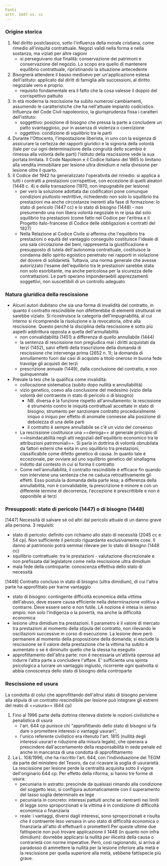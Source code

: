 ```yaml
---
Fonti
artt. 1447 ss. cc
---
```

### Origine storica
1. Nel diritto postclassico, sotto l'influenza della morale cristiana, come rimedio all'iniquità contrattuale. Negozi validi nella forma e nella sostanza, ma viziati per altre ragioni
	- si perseguivano due finalità: conservazione dei patrimoni e conservazione del negozio. Lo scopo era quello di mantenere equilibrio contrattuale, ripristinando la situazione antecedente
2. Bisognerà attendere il basso medioevo per un'applicazione estesa dell'istituto: applicato dal diritt di famiglia alle successioni, al diritto negoziale vero e proprio.
	- requisito fondamentale era il fatto che la cosa valesse il doppio del corrispettivo pattuito
3. In età moderna la rescissione ha subito numerosi cambiamenti, assumendo le caratteristiche che ha nell'attuale impianto codicistico. Influenza del Code Civil napoleonico, la giurisprudenza fissa i caratteri dell'istituto:
	- soggettivo: posizione di bisogno che pressa la parte a concludere un patto svantaggioso, pur in assenza di violenza o coercizione
	- oggettivo: condizione di squilibrio tra le parti
4. Durante l'Ottocento, l'impostazione liberista, in uno con la esigenza di assicurare la certezza dei rapporti giuridici e la signoria della volontà (tale per cui ogni determinazione della congruità dello scambio è rimessa alla volontà delle parti) l'istituto della rescissione vede la sua portata limitata. Il Code Napoleon e il Codice italiano del 1865 lo limitano alla vendita immobiliare per lesione ultra dimidium e nella divisione per lesione oltre il quarto.
5. Il Codice del 1942 ha generalizzato l'operatività del rimedio: si applica a tutti i contratti a prestazioni corrispettive, con eccezione di quelli aleatori (1448 c. 4) e della transazione (1970, non impugnabile per lesione)
	- per vero la soluzione adottata dai codificatori pone comunque condizioni piuttosto restrittive, richiedendo non solo lo squilibrio tra prestazioni ma anche circostanze inerenti alla fase di formazione: lo stato di pericolo (1447 cc) e lo stato di bisogno (1448) - non presumendo una non libera volontà negoziale in re ipsa dal solo squilibrio tra prestazioni (come fatto nel Codice per l'eritrea e il Progetto italo-francese di Codice delle obbligazioni e contratti del 1927)
	- Nella Relazione al Codice Civile si afferma che l'equilibrio tra prestazioni o equità del vantaggio conseguito costituisce l'ideale di una sala circolazione dei beni, rappresenta la giustificazione e presupposto di tutela dell'autonomia contrattuale, costituisce la condanna dello spirito egoistico penetrato nei rapporti in violazione del dovere di solidarietà. Tuttavia, una norma generale che avesse autorizzato l'esame dell'equilibrio tra le prestazioni sarebbe stata non solo esorbitante, ma anche pericolosa per la sicurezza delle contrattazioni. Le parti operano imponderaebili apprezzamenti soggettivi, non suscettibili di un controllo adeguato

### Natura giuridica della rescissione
- Alcuni autori dubitano che sia una forma di invalidità del contratto, in quanto il contratto rescindibile non difetterebbe di elementi strutturali nè sarebbe viziato. Si ricostruisce la categoria dell'impugnabilità, al cui interno si ricomprende la risoluzione e la revocatoria, oltre alla rescissione. Questo perché la disciplina della rescissione è sotto più aspetti addirittura opposta a quella dell'annullabilità
	- non convalidabilità (1451) a differenza di quello annullabile (1444)
	- la sentenza di rescissione non pregiudica mai i diritti acquistati da terzi (1452), salvi effetti della trascrizione della domanda di rescissione che intervenga prima (2652 n. 1); la domanda di annullamento fuori dai casi di acquisto a titolo oneroso in buona fede travolge gli acquisti dei terzi
	- prescrizione annuale (1449), dalla conclusione del contratto, e non quinquennale 
- Prevale la tesi che la qualifica come invalidità:
	- collocazione sistematica (subito dopo nullità e annullabilità)
	- vizio genetico, coevo alla conclusione del medesimo (vizio della volontà del contraente in stato di pericolo o di bisogno)
		- NB. diversa è la funzione rispetto all'annullamento: la rescissione è strumento contro le iniquità contrattuali accettate in stato di bisogno; strumento per sanzionare contratto proceduralmente iniquo o iniquo per effetto di anomalie connesse alla posizione di debolezza di una delle parti
		- il contratto è sempre annullabile se c'è un vizio del consenso
	- La rescissione costituisce una ==deroga== al generale principio di ==insindacabilità negli atti negoziali dell'equilibrio economico tra le attribuzioni patrimoniali==. Si parla in dottrina di volontà obnubilata da fattori esterni che esita in uno squilibrio tra prestazioni, classificabile come difetto genetico di causa. In quanto tale è eccezionale, per ovviare ad uno squilibrio genetico del sinallagma indotto dal contesto in cui si forma il contratto
	- Come nell'annullabilità, il contratto rescindibile è efficace fin quando non interviene una sentenza che ne caduca retroattivamente gli effetti. Esso postula la domanda della parte lesa; a differenza della annullabilità, non è convalidabile, la prescrizione è minore e con un differente termine di decorrenza, l'eccezione è prescrittibile e non è opponibile ai terzi

### Presupposti: stato di pericolo (1447) o di bisogno (1448)
[1447] Necessità di salvare sè od altri dal pericolo attuale di un danno grave alla persona. 3 requisiti:
- stato di pericolo: definito con richiamo allo stato di necessità (2045 cc e 54 cp). Non sufficiente il pericolo riguardante esclusivamente cose. Il danno al patrimonio potrà semmai rilevare per lo stato di bisogno (1448 cc)
- squilibrio contrattuale: tra le prestazioni - valutazione discrezionale e non prefissata dal legislatore come nella rescissione ultra dimidium
- mala fede della controparte: conoscenza effettiva dello stato di necessità

[1448] Contratto concluso in stato di bisogno (ultra dimidium), di cui l'altra parte ha approfittato per trarne vantaggio
- stato di bisogno: contingente difficoltà economica della vittima dell'abuso, deve essere causa efficiente nella determinazione volitiva a contrarre. Deve essere serio e non futile. LA nozione è intesa in senso ampio: non solo l'indigenza o la povertà, ma anche la difficoltà economica
- lesione ultra dimidium tra prestazioni. Il parametro è il valore di mercato tra prestazioni al momento della stipula del contratto, non rilevando le oscillazioni successive in corso di esecuzione. La lesione deve però permanere al momento della proposizione della domanda; si esclude la rescissione se il valore della prestazione che la vittima ha subito è aumentato o se è diminuito quello che la stessa ha eseguito
- approfittamento dell'altra parte: non è necessaria un'attività operosa ad indurre l'altra parte a concludere l'affare. E' sufficiente una spinta psicologica a lucrare un vantaggio ingiusto, ricorrente ogni qualvolta si abbia conoscenza dello stato di bisogno della controparte

### Rescissione ed usura
La condotta di colui che approfittando dell'altrui stato di bisogno perviene alla stipula di un contratto rescindibile per lesione può integrare gli estremi del reato di ==usura== (644 cp)
1. Fino al 1996 parte della dottrina riteneva distinte le nozioni civilistiche e penalistica di usura
	- l'art. 644 cp punisce chi "approfittando dello stato di bisogno si fa dare o promettere interessi o vantaggi usurari", 
	- l'unico referente civilistico era ritenuto l'art. 1815 (nullità degli interessi usurari e riduzione alla misura legale), che operava a prescindere dall'accertamento della responsabilità in sede penale ed anche in mancanza di una condotta di approfittamento
2. La L. 108/1996, che ha riscritto l'art. 644, con l'individuazione del TEGM da parte del ministero del Tesoro, da cui ricavare la soglia di usurarietà. La rescissione per lesione perde la centralità acquisita sotto il vigore dell'originario 644 cp. Per effetto della riforma, si hanno tre forme di usura:
	- pecuniaria in astratto: prescinde da qualsiasi rimando alla condizione del soggetto leso, si configura automaticamente con il superamento del tasso soglia determinato ex lege
	- pecuniaria in concreto: interessi pattuiti anche se rientranti nei limiti di legge sono sproporzionati e la vittima è in condizione di difficoltà economica o finanziaria
	- reale: i vantaggi, diversi dagli interessi, sono sproporzionati e risulta che il contraente leso versava in uno stato di difficoltà economica o finanziaria all'atto di effettuarli o prometterli
Per queste ultime due fattispecie non può trovare applicazione il 1448 (in quanto non infra dimidium): dovrebbe applicarsi la nullità per illiceità della causa o contrarietà con norme imperative. Però, così ragionando, si arriva al paradosso di ammettere la nullità per la lesione inferiore alla metà e la rescissione  per quella superiore alla metà, sebbene fattispecie più grave.
